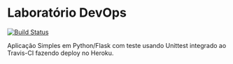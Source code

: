# Laboratório DevOps

[![Build Status](https://travis-ci.com/gabydias/validate.svg?branch=main)](https://travis-ci.com/gabydias/validate)

Aplicação Simples em Python/Flask com teste usando Unittest integrado ao Travis-CI fazendo deploy no Heroku.
